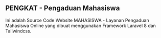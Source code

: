 ## PENGKAT - Pengaduan Mahasiswa

Ini adalah Source Code Website MAHASISWA - Layanan Pengaduan Mahasiswa Online yang dibuat menggunakan Framework Laravel 8 dan Tailwindcss.
